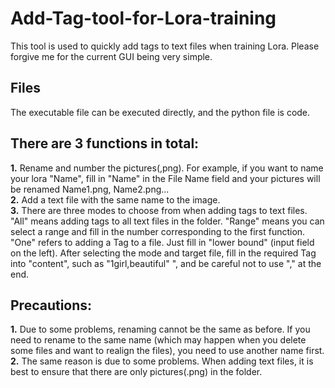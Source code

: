 # Add-Tag-tool-for-Lora-training
This tool is used to quickly add tags to text files when training Lora.
Please forgive me for the current GUI being very simple.

## Files
The executable file can be executed directly, and the python file is code.

## There are 3 functions in total:
**1.** Rename and number the pictures(,png). For example, if you want to name your lora "Name", fill in "Name" in the File Name field and your pictures will be renamed Name1.png, Name2.png...  
**2.** Add a text file with the same name to the image.  
**3.** There are three modes to choose from when adding tags to text files. "All" means adding tags to all text files in the folder. "Range" means you can select a range and fill in the number corresponding to the first function. "One" refers to adding a Tag to a file. Just fill in "lower bound" (input field on the left). After selecting the mode and target file, fill in the required Tag into "content", such as "1girl,beautiful" ", and be careful not to use "," at the end.


## Precautions:
**1.** Due to some problems, renaming cannot be the same as before. If you need to rename to the same name (which may happen when you delete some files and want to realign the files), you need to use another name first.  
**2.** The same reason is due to some problems. When adding text files, it is best to ensure that there are only pictures(.png) in the folder.
